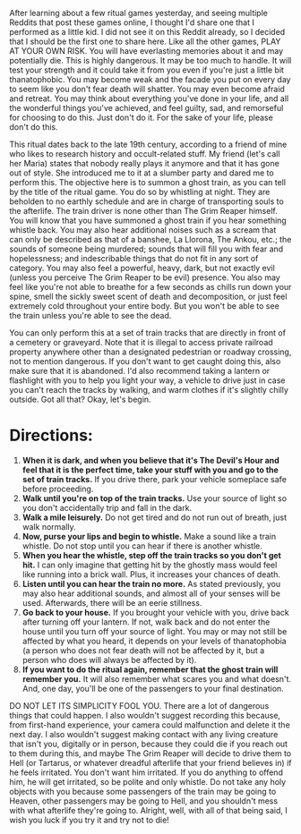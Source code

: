 After learning about a few ritual games yesterday, and seeing multiple Reddits that post these games online, I thought I'd share one that I performed as a little kid. I did not see it on this Reddit already, so I decided that I should be the first one to share here. Like all the other games, PLAY AT YOUR OWN RISK. You will have everlasting memories about it and may potentially die. This is highly dangerous. It may be too much to handle. It will test your strength and it could take it from you even if you're just a little bit thanatophobic. You may become weak and the facade you put on every day to seem like you don't fear death will shatter. You may even become afraid and retreat. You may think about everything you've done in your life, and all the wonderful things you've achieved, and feel guilty, sad, and remorseful for choosing to do this. Just don't do it. For the sake of your life, please don't do this. 

This ritual dates back to the late 19th century, according to a friend of mine who likes to research history and occult-related stuff. My friend (let's call her Maria) states that nobody really plays it anymore and that it has gone out of style. She introduced me to it at a slumber party and dared me to perform this. The objective here is to summon a ghost train, as you can tell by the title of the ritual game. You do so by whistling at night. They are beholden to no earthly schedule and are in charge of transporting souls to the afterlife. The train driver is none other than The Grim Reaper himself. You will know that you have summoned a ghost train if you hear something whistle back. You may also hear additional noises such as a scream that can only be described as that of a banshee, La Llorona, The Ankou, etc.; the sounds of someone being murdered; sounds that will fill you with fear and hopelessness; and indescribable things that do not fit in any sort of category. You may also feel a powerful, heavy, dark, but not exactly evil (unless you perceive The Grim Reaper to be evil) presence. You also may feel like you're not able to breathe for a few seconds as chills run down your spine, smell the sickly sweet scent of death and decomposition, or just feel extremely cold throughout your entire body. But you won't be able to see the train unless you're able to see the dead.

You can only perform this at a set of train tracks that are directly in front of a cemetery or graveyard. Note that it is illegal to access private railroad property anywhere other than a designated pedestrian or roadway crossing, not to mention dangerous. If you don't want to get caught doing this, also make sure that it is abandoned. I'd also recommend taking a lantern or flashlight with you to help you light your way, a vehicle to drive just in case you can't reach the tracks by walking, and warm clothes if it's slightly chilly outside. Got all that? Okay, let's begin.

# Directions:

1. **When it is dark, and when you believe that it's The Devil's Hour and feel that it is the perfect time, take your stuff with you and go to the set of train tracks.** If you drive there, park your vehicle someplace safe before proceeding.
2. **Walk until you're on top of the train tracks.** Use your source of light so you don't accidentally trip and fall in the dark.
3. **Walk a mile leisurely.** Do not get tired and do not run out of breath, just walk normally.
4. **Now, purse your lips and begin to whistle.** Make a sound like a train whistle. Do not stop until you can hear if there is another whistle.
5. **When you hear the whistle, step off the train tracks so you don't get hit.** I can only imagine that getting hit by the ghostly mass would feel like running into a brick wall. Plus, it increases your chances of death.
6. **Listen until you can hear the train no more.** As stated previously, you may also hear additional sounds, and almost all of your senses will be used. Afterwards, there will be an eerie stillness.
7. **Go back to your house.** If you brought your vehicle with you, drive back after turning off your lantern. If not, walk back and do not enter the house until you turn off your source of light. You may or may not still be affected by what you heard, it depends on your levels of thanatophobia (a person who does not fear death will not be affected by it, but a person who does will always be affected by it).
8. **If you want to do the ritual again, remember that the ghost train will remember you.** It will also remember what scares you and what doesn't. And, one day, you'll be one of the passengers to your final destination.

DO NOT LET ITS SIMPLICITY FOOL YOU. There are a lot of dangerous things that could happen. I also wouldn't suggest recording this because, from first-hand experience, your camera could malfunction and delete it the next day. I also wouldn't suggest making contact with any living creature that isn't you, digitally or in person, because they could die if you reach out to them during this, and maybe The Grim Reaper will decide to drive them to Hell (or Tartarus, or whatever dreadful afterlife that your friend believes in) if he feels irritated. You don't want him irritated. If you do anything to offend him, he will get irritated, so be polite and only whistle. Do not take any holy objects with you because some passengers of the train may be going to Heaven, other passengers may be going to Hell, and you shouldn't mess with what afterlife they're going to. Alright, well, with all of that being said, I wish you luck if you try it and try not to die!